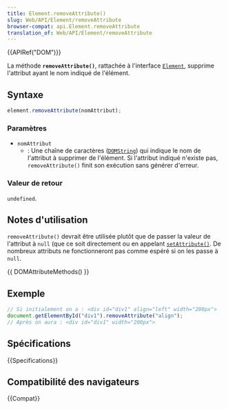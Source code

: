 ```yaml
---
title: Element.removeAttribute()
slug: Web/API/Element/removeAttribute
browser-compat: api.Element.removeAttribute
translation_of: Web/API/Element/removeAttribute
---
```


{{APIRef("DOM")}}

La méthode **`removeAttribute()`**, rattachée à l'interface [`Element`](/fr/docs/Web/API/Element), supprime l'attribut ayant le nom indiqué de l'élément.

## Syntaxe

```js
element.removeAttribute(nomAttribut);
```

### Paramètres

- `nomAttribut`
  - : Une chaîne de caractères ([`DOMString`](/fr/docs/Web/API/DOMString)) qui indique le nom de l'attribut à supprimer de l'élément. Si l'attribut indiqué n'existe pas, `removeAttribute()` finit son exécution sans générer d'erreur.

### Valeur de retour

`undefined`.

## Notes d'utilisation

`removeAttribute()` devrait être utilisée plutôt que de passer la valeur de l'attribut à `null` (que ce soit directement ou en appelant [`setAttribute()`](/fr/docs/Web/API/Element/setAttribute). De nombreux attributs ne fonctionneront pas comme espéré si on les passe à `null`.

{{ DOMAttributeMethods() }}

## Exemple

```js
// Si initialement on a : <div id="div1" align="left" width="200px">
document.getElementById("div1").removeAttribute("align");
// Après on aura : <div id="div1" width="200px">
```

## Spécifications

{{Specifications}}

## Compatibilité des navigateurs

{{Compat}}
